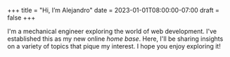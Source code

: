 +++
title = "Hi, I’m Alejandro"
date = 2023-01-01T08:00:00-07:00
draft = false
+++

I'm a mechanical engineer exploring the world of web development. I've established this as my new online _home base_. Here, I'll be sharing insights on a variety of topics that pique my interest. I hope you enjoy exploring it!

